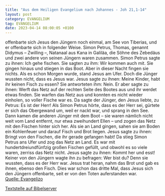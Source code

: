 ```yaml
---
title: "Aus dem Heiligen Evangelium nach Johannes - Joh 21,1-14"
layout: post
category: EVANGELIUM
tag: EVANGELIUM
date: 2023-04-14 08:00:05 +0100
---
```

offenbarte sich Jesus den Jüngern noch einmal, am See von Tiberias, und er offenbarte sich in folgender Weise.
Simon Petrus, Thomas, genannt Didymus – Zwilling –, Natanaal aus Kana in Galiläa, die Söhne des Zebedäus und zwei andere von seinen Jüngern waren zusammen.
Simon Petrus sagte zu ihnen: Ich gehe fischen.<!--more--> Sie sagten zu ihm: Wir kommen auch mit. Sie gingen hinaus und stiegen in das Boot. Aber in dieser Nacht fingen sie nichts.
Als es schon Morgen wurde, stand Jesus am Ufer. Doch die Jünger wussten nicht, dass es Jesus war.
Jesus sagte zu ihnen: Meine Kinder, habt ihr keinen Fisch zu essen? Sie antworteten ihm: Nein.
Er aber sagte zu ihnen: Werft das Netz auf der rechten Seite des Bootes aus und ihr werdet etwas finden. Sie warfen das Netz aus und konnten es nicht wieder einholen, so voller Fische war es.
Da sagte der Jünger, den Jesus liebte, zu Petrus: Es ist der Herr! Als Simon Petrus hörte, dass es der Herr sei, gürtete er sich das Obergewand um, weil er nackt war, und sprang in den See.
Dann kamen die anderen Jünger mit dem Boot – sie waren nämlich nicht weit vom Land entfernt, nur etwa zweihundert Ellen – und zogen das Netz mit den Fischen hinter sich her.
Als sie an Land gingen, sahen sie am Boden ein Kohlenfeuer und darauf Fisch und Brot liegen.
Jesus sagte zu ihnen: Bringt von den Fischen, die ihr gerade gefangen habt!
Da stieg Simon Petrus ans Ufer und zog das Netz an Land. Es war mit hundertdreiundfünfzig großen Fischen gefüllt, und obwohl es so viele waren, zerriss das Netz nicht.
Jesus sagte zu ihnen: Kommt her und esst! Keiner von den Jüngern wagte ihn zu befragen: Wer bist du? Denn sie wussten, dass es der Herr war.
Jesus trat heran, nahm das Brot und gab es ihnen, ebenso den Fisch.
Dies war schon das dritte Mal, dass Jesus sich den Jüngern offenbarte, seit er von den Toten auferstanden war.<br>
[Quelle: Evangelizo](https://evangeliumtagfuertag.org/DE/gospel)

[Textstelle auf Bibelserver](https://www.bibleserver.com/EU/Johannes21,1-14)
